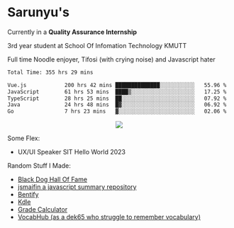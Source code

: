 # Sarunyu's
<p>Currently in a <strong>Quality Assurance Internship</strong></p>
<p>3rd year student at School Of Infomation Technology KMUTT</p>
<p>Full time Noodle enjoyer, Tifosi (with crying noise) and Javascript hater</p>

<!--START_SECTION:waka-->

```txt
Total Time: 355 hrs 29 mins

Vue.js            200 hrs 42 mins ██████████████░░░░░░░░░░░   55.96 %
JavaScript        61 hrs 53 mins  ████▒░░░░░░░░░░░░░░░░░░░░   17.25 %
TypeScript        28 hrs 25 mins  ██░░░░░░░░░░░░░░░░░░░░░░░   07.92 %
Java              24 hrs 48 mins  █▓░░░░░░░░░░░░░░░░░░░░░░░   06.92 %
Go                7 hrs 23 mins   ▓░░░░░░░░░░░░░░░░░░░░░░░░   02.06 %
```

<!--END_SECTION:waka-->
<div align=center>
  <img src="https://skillicons.dev/icons?i=typescript,javascript,nodejs,java,spring,react,vue,mysql,mongodb,docker,linux" />
</div>

Some Flex:
- UX/UI Speaker SIT Hello World 2023

Random Stuff I Made:
- [Black Dog Hall Of Fame](https://bdoghalloffame.vercel.app/)
- [jsmaifin a javascript summary repository](https://github.com/ssarunyu/js-maifin)
- [Bentify](https://bentify.vercel.app/)
- [Kdle](https://kdle.vercel.app/)
- [Grade Calculator](https://grade-calculator-virid.vercel.app/)
- [VocabHub (as a dek65 who struggle to remember vocabulary)](https://vocabhub.vercel.app/)
